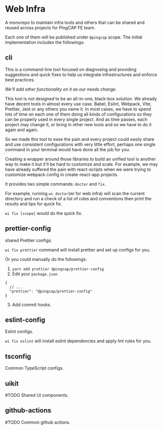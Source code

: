 # Web Infra

A monorepo to maintain infra tools and others that can be shared and reused across projects for PingCAP FE team.

Each one of them will be published under `@pingcap` scope. The initial implementation includes the followings:

## cli

This is a command-line tool focused on diagnosing and providing suggestions and quick fixes to help us integrate infrastructures and enforce best practices.

_We'll add other functionality on it as our needs change._

This tool is not designed to be an all-in-one, black-box solution. We already have decent tools in almost every use case. Babel, Eslint, Webpack, Vite, Prettier, Jest or any others you name it. In most cases, we have to spend lots of time on each one of them doing all kinds of configurations so they can be properly used in every single project. And as time passes, each project may change it, or bring in other new tools and so we have to do it again and again.

So we made this tool to ease the pain and every project could easily share and use consistent configurations with very little effort, perhaps one single command in your terminal would have done all the job for you.

Creating a wrapper around those libraries to build an unified tool is another way to make it but it'll be hard to customize and scale. For example, we may have already suffered the pain with react-scripts when we were trying to customize webpack config in create-react-app projects.

It provides two simple commands: `doctor` and `fix`.

For example, running `wi doctor`(wi for web infra) will scan the current directory and run a check of a list of rules and conventions then print the results and tips for quick fix.

`wi fix [scope]` would do the quick fix.

## prettier-config

shared Prettier configs.

`wi fix prettier` command will install prettier and set up configs for you.

Or you could manually do the followings:

1. `yarn add prettier @pingcap/prettier-config`
2. Edit your `package.json`

```jsonc
{
  // ...
  "prettier": "@pingcap/prettier-config"
}
```

3. Add commit hooks.

## eslint-config

Eslint configs.

`wi fix eslint` will install eslint dependencies and apply lint rules for you.

## tsconfig

Common TypeScript configs.

## uikit

#TODO Shared UI components.

## github-actions

#TODO Common github actions.
